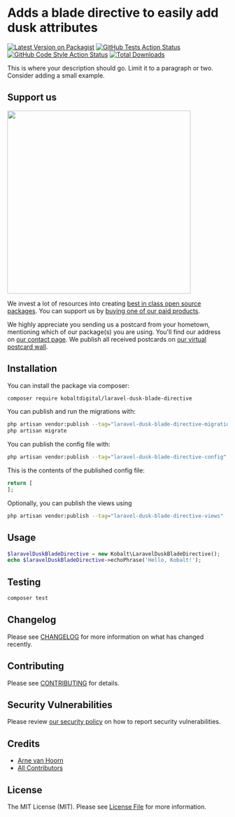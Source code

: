 # Adds a blade directive to easily add dusk attributes

[![Latest Version on Packagist](https://img.shields.io/packagist/v/kobaltdigital/laravel-dusk-blade-directive.svg?style=flat-square)](https://packagist.org/packages/kobaltdigital/laravel-dusk-blade-directive)
[![GitHub Tests Action Status](https://img.shields.io/github/actions/workflow/status/kobaltdigital/laravel-dusk-blade-directive/run-tests.yml?branch=main&label=tests&style=flat-square)](https://github.com/kobaltdigital/laravel-dusk-blade-directive/actions?query=workflow%3Arun-tests+branch%3Amain)
[![GitHub Code Style Action Status](https://img.shields.io/github/actions/workflow/status/kobaltdigital/laravel-dusk-blade-directive/fix-php-code-style-issues.yml?branch=main&label=code%20style&style=flat-square)](https://github.com/kobaltdigital/laravel-dusk-blade-directive/actions?query=workflow%3A"Fix+PHP+code+style+issues"+branch%3Amain)
[![Total Downloads](https://img.shields.io/packagist/dt/kobaltdigital/laravel-dusk-blade-directive.svg?style=flat-square)](https://packagist.org/packages/kobaltdigital/laravel-dusk-blade-directive)

This is where your description should go. Limit it to a paragraph or two. Consider adding a small example.

## Support us

[<img src="https://github-ads.s3.eu-central-1.amazonaws.com/laravel-dusk-blade-directive.jpg?t=1" width="419px" />](https://spatie.be/github-ad-click/laravel-dusk-blade-directive)

We invest a lot of resources into creating [best in class open source packages](https://spatie.be/open-source). You can support us by [buying one of our paid products](https://spatie.be/open-source/support-us).

We highly appreciate you sending us a postcard from your hometown, mentioning which of our package(s) you are using. You'll find our address on [our contact page](https://spatie.be/about-us). We publish all received postcards on [our virtual postcard wall](https://spatie.be/open-source/postcards).

## Installation

You can install the package via composer:

```bash
composer require kobaltdigital/laravel-dusk-blade-directive
```

You can publish and run the migrations with:

```bash
php artisan vendor:publish --tag="laravel-dusk-blade-directive-migrations"
php artisan migrate
```

You can publish the config file with:

```bash
php artisan vendor:publish --tag="laravel-dusk-blade-directive-config"
```

This is the contents of the published config file:

```php
return [
];
```

Optionally, you can publish the views using

```bash
php artisan vendor:publish --tag="laravel-dusk-blade-directive-views"
```

## Usage

```php
$laravelDuskBladeDirective = new Kobalt\LaravelDuskBladeDirective();
echo $laravelDuskBladeDirective->echoPhrase('Hello, Kobalt!');
```

## Testing

```bash
composer test
```

## Changelog

Please see [CHANGELOG](CHANGELOG.md) for more information on what has changed recently.

## Contributing

Please see [CONTRIBUTING](CONTRIBUTING.md) for details.

## Security Vulnerabilities

Please review [our security policy](../../security/policy) on how to report security vulnerabilities.

## Credits

- [Arne van Hoorn](https://github.com/KobaltDigital)
- [All Contributors](../../contributors)

## License

The MIT License (MIT). Please see [License File](LICENSE.md) for more information.

